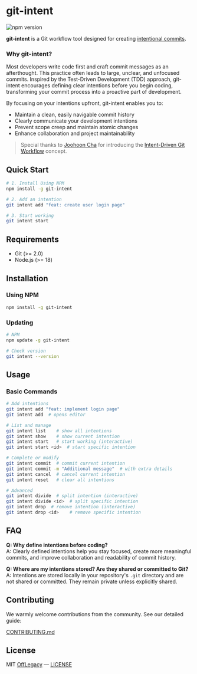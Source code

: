 # git-intent

![npm version](https://img.shields.io/npm/v/git-intent.svg)

**git-intent** is a Git workflow tool designed for creating [intentional commits](https://intentionalcommits.org/).

### Why git-intent?

Most developers write code first and craft commit messages as an afterthought. This practice often leads to large, unclear, and unfocused commits. Inspired by the Test-Driven Development (TDD) approach, git-intent encourages defining clear intentions before you begin coding, transforming your commit process into a proactive part of development.


By focusing on your intentions upfront, git-intent enables you to:
- Maintain a clean, easily navigable commit history
- Clearly communicate your development intentions
- Prevent scope creep and maintain atomic changes
- Enhance collaboration and project maintainability

> Special thanks to [Joohoon Cha](https://github.com/jcha0713) for introducing the [Intent-Driven Git Workflow](https://youtu.be/yDRs4Pl1Lq0?feature=shared) concept.

## Quick Start

```bash
# 1. Install Using NPM
npm install -g git-intent

# 2. Add an intention
git intent add "feat: create user login page"

# 3. Start working
git intent start
```

## Requirements

- Git (>= 2.0)
- Node.js (>= 18)

## Installation

### Using NPM

```bash
npm install -g git-intent
```

### Updating

```bash
# NPM
npm update -g git-intent

# Check version
git intent --version
```

## Usage

### Basic Commands

```bash
# Add intentions
git intent add "feat: implement login page"
git intent add  # opens editor

# List and manage
git intent list    # show all intentions
git intent show    # show current intention
git intent start   # start working (interactive)
git intent start <id>  # start specific intention

# Complete or modify
git intent commit  # commit current intention
git intent commit -m "Additional message"  # with extra details
git intent cancel  # cancel current intention
git intent reset   # clear all intentions

# Advanced
git intent divide  # split intention (interactive)
git intent divide <id>  # split specific intention
git intent drop  # remove intention (interactive)
git intent drop <id>    # remove specific intention
```

## FAQ

**Q: Why define intentions before coding?**  
A: Clearly defined intentions help you stay focused, create more meaningful commits, and improve collaboration and readability of commit history.

**Q: Where are my intentions stored? Are they shared or committed to Git?**  
A: Intentions are stored locally in your repository's `.git` directory and are not shared or committed. They remain private unless explicitly shared.

## Contributing

We warmly welcome contributions from the community. See our detailed guide:

[CONTRIBUTING.md](./CONTRIBUTING.md)

## License

MIT [OffLegacy](https://github.com/offlegacy) — [LICENSE](./LICENSE)

